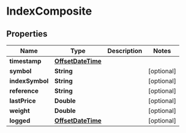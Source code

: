 
# IndexComposite

## Properties
Name | Type | Description | Notes
------------ | ------------- | ------------- | -------------
**timestamp** | [**OffsetDateTime**](OffsetDateTime.md) |  | 
**symbol** | **String** |  |  [optional]
**indexSymbol** | **String** |  |  [optional]
**reference** | **String** |  |  [optional]
**lastPrice** | **Double** |  |  [optional]
**weight** | **Double** |  |  [optional]
**logged** | [**OffsetDateTime**](OffsetDateTime.md) |  |  [optional]



